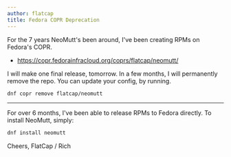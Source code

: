 ```yaml
---
author: flatcap
title: Fedora COPR Deprecation
---
```


For the 7 years NeoMutt's been around, I've been creating RPMs on Fedora's COPR.

- https://copr.fedorainfracloud.org/coprs/flatcap/neomutt/

I will make one final release, tomorrow.
In a few months, I will permanently remove the repo.
You can update your config, by running.

```sh
dnf copr remove flatcap/neomutt
```

---

For over 6 months, I've been able to release RPMs to Fedora directly.
To install NeoMutt, simply:

```sh
dnf install neomutt
```

Cheers,
    FlatCap / Rich
